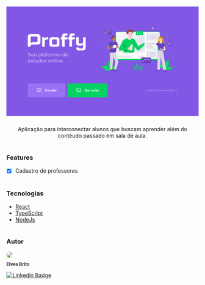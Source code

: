 <h1 align="center">
  <img alt="NextLevelWeek" src="public/Home.png">
</h1>

<p align="center">Aplicação para interconectar alunos que buscam aprender além do contéudo passado em sala de aula. </p>

#

### Features
- [x] Cadastro de professores

#

### Tecnologias
- [React](https://pt-br.reactjs.org/)
- [TypeScript](https://pt-br.typescriptlang.org/)
- [NodeJs](https://nodejs.org/en)

#

### Autor

<img style="border-radius: 50%;" src="https://avatars3.githubusercontent.com/u/50971534?s=460&u=e96a212ba23f0a02b5cd1c244c1b874c20aed4f2&v=4" width="40px"/>
</br>
<sub><b>Elves Brito</b></sub>


[![Linkedin Badge](https://img.shields.io/badge/-Elves-blue?style=flat-square&logo=Linkedin&logoColor=White&link=https://www.linkedin.com/in/elvesbd/)](https://www.linkedin.com/in/elvesbd/)
